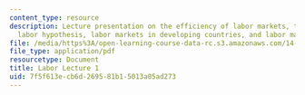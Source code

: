 ```yaml
---
content_type: resource
description: Lecture presentation on the efficiency of labor markets, the surplus
  labor hypothesis, labor markets in developing countries, and labor market regulation.
file: /media/https%3A/open-learning-course-data-rc.s3.amazonaws.com/14-771-development-economics-microeconomic-issues-and-policy-models-fall-2008/7f5f613ecb6d269581b15013a05ad273_lec17.pdf
file_type: application/pdf
resourcetype: Document
title: Labor Lecture 1
uid: 7f5f613e-cb6d-2695-81b1-5013a05ad273
---
```

